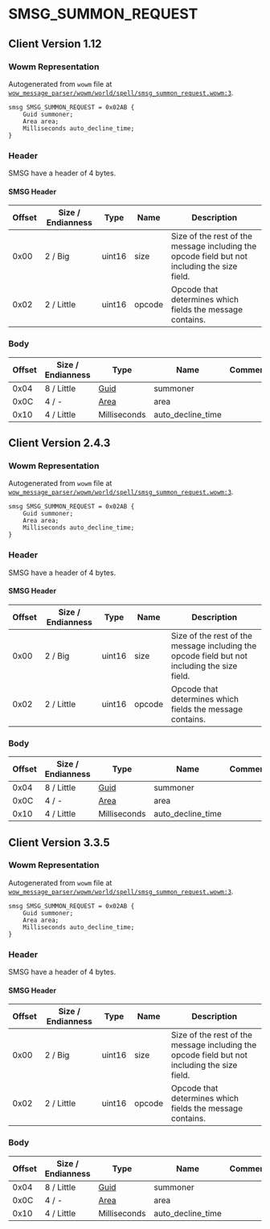 # SMSG_SUMMON_REQUEST

## Client Version 1.12

### Wowm Representation

Autogenerated from `wowm` file at [`wow_message_parser/wowm/world/spell/smsg_summon_request.wowm:3`](https://github.com/gtker/wow_messages/tree/main/wow_message_parser/wowm/world/spell/smsg_summon_request.wowm#L3).
```rust,ignore
smsg SMSG_SUMMON_REQUEST = 0x02AB {
    Guid summoner;
    Area area;
    Milliseconds auto_decline_time;
}
```
### Header

SMSG have a header of 4 bytes.

#### SMSG Header

| Offset | Size / Endianness | Type   | Name   | Description |
| ------ | ----------------- | ------ | ------ | ----------- |
| 0x00   | 2 / Big           | uint16 | size   | Size of the rest of the message including the opcode field but not including the size field.|
| 0x02   | 2 / Little        | uint16 | opcode | Opcode that determines which fields the message contains.|

### Body

| Offset | Size / Endianness | Type | Name | Comment |
| ------ | ----------------- | ---- | ---- | ------- |
| 0x04 | 8 / Little | [Guid](../types/packed-guid.md) | summoner |  |
| 0x0C | 4 / - | [Area](area.md) | area |  |
| 0x10 | 4 / Little | Milliseconds | auto_decline_time |  |

## Client Version 2.4.3

### Wowm Representation

Autogenerated from `wowm` file at [`wow_message_parser/wowm/world/spell/smsg_summon_request.wowm:3`](https://github.com/gtker/wow_messages/tree/main/wow_message_parser/wowm/world/spell/smsg_summon_request.wowm#L3).
```rust,ignore
smsg SMSG_SUMMON_REQUEST = 0x02AB {
    Guid summoner;
    Area area;
    Milliseconds auto_decline_time;
}
```
### Header

SMSG have a header of 4 bytes.

#### SMSG Header

| Offset | Size / Endianness | Type   | Name   | Description |
| ------ | ----------------- | ------ | ------ | ----------- |
| 0x00   | 2 / Big           | uint16 | size   | Size of the rest of the message including the opcode field but not including the size field.|
| 0x02   | 2 / Little        | uint16 | opcode | Opcode that determines which fields the message contains.|

### Body

| Offset | Size / Endianness | Type | Name | Comment |
| ------ | ----------------- | ---- | ---- | ------- |
| 0x04 | 8 / Little | [Guid](../types/packed-guid.md) | summoner |  |
| 0x0C | 4 / - | [Area](area.md) | area |  |
| 0x10 | 4 / Little | Milliseconds | auto_decline_time |  |

## Client Version 3.3.5

### Wowm Representation

Autogenerated from `wowm` file at [`wow_message_parser/wowm/world/spell/smsg_summon_request.wowm:3`](https://github.com/gtker/wow_messages/tree/main/wow_message_parser/wowm/world/spell/smsg_summon_request.wowm#L3).
```rust,ignore
smsg SMSG_SUMMON_REQUEST = 0x02AB {
    Guid summoner;
    Area area;
    Milliseconds auto_decline_time;
}
```
### Header

SMSG have a header of 4 bytes.

#### SMSG Header

| Offset | Size / Endianness | Type   | Name   | Description |
| ------ | ----------------- | ------ | ------ | ----------- |
| 0x00   | 2 / Big           | uint16 | size   | Size of the rest of the message including the opcode field but not including the size field.|
| 0x02   | 2 / Little        | uint16 | opcode | Opcode that determines which fields the message contains.|

### Body

| Offset | Size / Endianness | Type | Name | Comment |
| ------ | ----------------- | ---- | ---- | ------- |
| 0x04 | 8 / Little | [Guid](../types/packed-guid.md) | summoner |  |
| 0x0C | 4 / - | [Area](area.md) | area |  |
| 0x10 | 4 / Little | Milliseconds | auto_decline_time |  |

